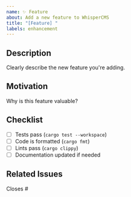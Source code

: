 ```yaml
---
name: ✨ Feature
about: Add a new feature to WhisperCMS
title: "[Feature] "
labels: enhancement
---
```


## Description

Clearly describe the new feature you're adding.

## Motivation

Why is this feature valuable?

## Checklist

- [ ] Tests pass (`cargo test --workspace`)
- [ ] Code is formatted (`cargo fmt`)
- [ ] Lints pass (`cargo clippy`)
- [ ] Documentation updated if needed

## Related Issues

Closes #
